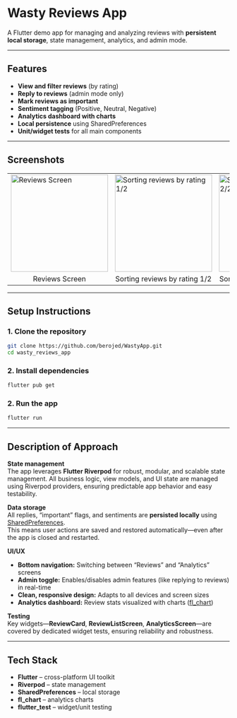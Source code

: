 #  Wasty Reviews App

A  Flutter demo app for managing and analyzing reviews with **persistent local storage**, state management, analytics, and admin mode.

---

##  Features

-  **View and filter reviews** (by rating)
-  **Reply to reviews** (admin mode only)
-  **Mark reviews as important**
-  **Sentiment tagging** (Positive, Neutral, Negative)
-  **Analytics dashboard with charts**
-  **Local persistence** using SharedPreferences
-  **Unit/widget tests** for all main components

---

##  Screenshots

<table>
  <tr>
    <td><img src="https://i.postimg.cc/YSYwzbG6/Screenshot-1748251501.png" alt="Reviews Screen" width="220"/></td>
    <td><img src="https://i.postimg.cc/cC9qLz2S/Screenshot-1748251512.png" alt="Sorting reviews by rating 1/2" width="220"/></td>
    <td><img src="https://i.postimg.cc/mDSf0kSh/Screenshot-1748251520.png" alt="Sorting reviews by rating 2/2" width="220"/></td>
    <td><img src="https://i.postimg.cc/26YNchhP/Screenshot-1748251527.png" alt="Admin mode" width="220"/></td>
    <td><img src="https://i.postimg.cc/8cPQDGy4/Screenshot-1748251548.png" alt="Reply as Admin 1/2" width="220"/></td>
    <td><img src="https://i.postimg.cc/xTZDrWLG/Screenshot-1748251551.png" alt="Reply as Admin 2/2" width="220"/></td>
    <td><img src="https://i.postimg.cc/wx0Y2tvG/Screenshot-1748251568.png" alt="Analytics screen" width="220"/></td>
    <td><img src="https://i.postimg.cc/NfFqzg2f/Screenshot-1748251581.png" alt="Toggle important" width="220"/></td>
  </tr>
  <tr>
    <td align="center">Reviews Screen</td>
    <td align="center">Sorting reviews by rating 1/2</td>
    <td align="center">Sorting reviews by rating 2/2</td>
    <td align="center">Admin mode</td>
    <td align="center">Reply as Admin 1/2</td>
    <td align="center">Reply as Admin 2/2</td>
    <td align="center">Analytics screen</td>
    <td align="center">Toggle important</td>
  </tr>
</table>

---

##  Setup Instructions

### 1. Clone the repository

```bash
git clone https://github.com/berojed/WastyApp.git
cd wasty_reviews_app

```

### 2. **Install dependencies**

```bash
flutter pub get
```

### 2. **Run the app**

```bash
flutter run
```
---

##  Description of Approach

**State management**  
The app leverages **Flutter Riverpod** for robust, modular, and scalable state management. All business logic, view models, and UI state are managed using Riverpod providers, ensuring predictable app behavior and easy testability.

**Data storage**  
All replies, “important” flags, and sentiments are **persisted locally** using [SharedPreferences](https://pub.dev/packages/shared_preferences).  
This means user actions are saved and restored automatically—even after the app is closed and restarted.

**UI/UX**  
-  **Bottom navigation:** Switching between “Reviews” and “Analytics” screens  
-  **Admin toggle:** Enables/disables admin features (like replying to reviews) in real-time  
-  **Clean, responsive design:** Adapts to all devices and screen sizes  
-  **Analytics dashboard:** Review stats visualized with charts ([fl_chart](https://pub.dev/packages/fl_chart))

**Testing**  
Key widgets—**ReviewCard**, **ReviewListScreen**, **AnalyticsScreen**—are covered by dedicated widget tests, ensuring reliability and robustness.

---

##  Tech Stack

- **Flutter** – cross-platform UI toolkit
- **Riverpod** – state management
- **SharedPreferences** – local storage
- **fl_chart** – analytics charts
- **flutter_test** – widget/unit testing
